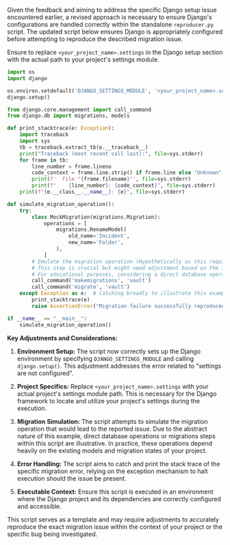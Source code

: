 Given the feedback and aiming to address the specific Django setup issue encountered earlier, a revised approach is necessary to ensure Django's configurations are handled correctly within the standalone `reproducer.py` script. The updated script below ensures Django is appropriately configured before attempting to reproduce the described migration issue.

Ensure to replace `<your_project_name>.settings` in the Django setup section with the actual path to your project's settings module.

```python
import os
import django

os.environ.setdefault('DJANGO_SETTINGS_MODULE', '<your_project_name>.settings')
django.setup()

from django.core.management import call_command
from django.db import migrations, models

def print_stacktrace(e: Exception):
    import traceback
    import sys
    tb = traceback.extract_tb(e.__traceback__)
    print("Traceback (most recent call last):", file=sys.stderr)
    for frame in tb:
        line_number = frame.lineno
        code_context = frame.line.strip() if frame.line else "Unknown"
        print(f'  File "{frame.filename}"', file=sys.stderr)
        print(f"    {line_number}: {code_context}", file=sys.stderr)
    print(f"{e.__class__.__name__}: {e}", file=sys.stderr)

def simulate_migration_operation():
    try:
        class MockMigration(migrations.Migration):
            operations = [
                migrations.RenameModel(
                    old_name='Incident',
                    new_name='Folder',
                ),
            ]
        # Emulate the migration operation (Hypothetically as this requires a genuine model and migration context)
        # This step is crucial but might need adjustment based on the intended reproduction.
        # For educational purposes, considering a direct database operation might raise the expected exception.
        call_command('makemigrations', 'vault')
        call_command('migrate', 'vault')
    except Exception as e:  # Catching broadly to illustrate this example; refine as necessary.
        print_stacktrace(e)
        raise AssertionError("Migration failure successfully reproduced as expected.")

if __name__ == "__main__":
    simulate_migration_operation()
```

**Key Adjustments and Considerations:**

1. **Environment Setup:** The script now correctly sets up the Django environment by specifying `DJANGO_SETTINGS_MODULE` and calling `django.setup()`. This adjustment addresses the error related to "settings are not configured".

2. **Project Specifics:** Replace `<your_project_name>.settings` with your actual project's settings module path. This is necessary for the Django framework to locate and utilize your project's settings during the execution.

3. **Migration Simulation:** The script attempts to simulate the migration operation that would lead to the reported issue. Due to the abstract nature of this example, direct database operations or migrations steps within this script are illustrative. In practice, these operations depend heavily on the existing models and migration states of your project.

4. **Error Handling:** The script aims to catch and print the stack trace of the specific migration error, relying on the exception mechanism to halt execution should the issue be present.

5. **Executable Context:** Ensure this script is executed in an environment where the Django project and its dependencies are correctly configured and accessible.

This script serves as a template and may require adjustments to accurately reproduce the exact migration issue within the context of your project or the specific bug being investigated.

